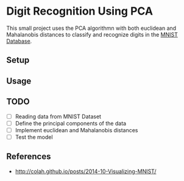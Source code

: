 # Digit Recognition Using PCA

This small project uses the PCA algorithmn with both euclidean and Mahalanobis distances to classify and recognize digits in the [MNIST Database](http://yann.lecun.com/exdb/mnist/).

## Setup



## Usage

## TODO
- [ ] Reading data from MNIST Dataset
- [ ] Define the principal components of the data
- [ ] Implement euclidean and Mahalanobis distances
- [ ] Test the model  
## References
- http://colah.github.io/posts/2014-10-Visualizing-MNIST/